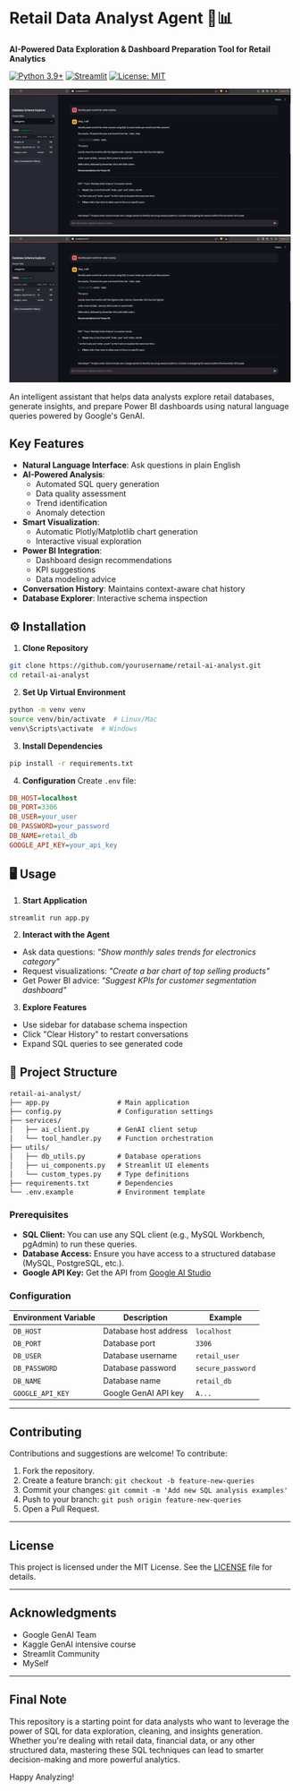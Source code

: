# Retail Data Analyst Agent 🤖📊

**AI-Powered Data Exploration & Dashboard Preparation Tool for Retail Analytics**

[![Python 3.9+](https://img.shields.io/badge/python-3.9%2B-blue.svg)](https://www.python.org/downloads/)
[![Streamlit](https://img.shields.io/badge/Streamlit-FF4B4B?logo=streamlit&logoColor=white)](https://streamlit.io/)
[![License: MIT](https://img.shields.io/badge/License-MIT-yellow.svg)](https://opensource.org/licenses/MIT)

![Project Screenshot1](screenshots/chat_bit.png) 
![Project Screenshot2](screenshots/chat_bit.png) 


An intelligent assistant that helps data analysts explore retail databases, generate insights, and prepare Power BI dashboards using natural language queries powered by Google's GenAI.

## Key Features

- **Natural Language Interface**: Ask questions in plain English
- **AI-Powered Analysis**:
  - Automated SQL query generation
  - Data quality assessment
  - Trend identification
  - Anomaly detection
- **Smart Visualization**:
  - Automatic Plotly/Matplotlib chart generation
  - Interactive visual exploration
- **Power BI Integration**:
  - Dashboard design recommendations
  - KPI suggestions
  - Data modeling advice
- **Conversation History**: Maintains context-aware chat history
- **Database Explorer**: Interactive schema inspection

## ⚙️ Installation

1. **Clone Repository**
```bash
git clone https://github.com/yourusername/retail-ai-analyst.git
cd retail-ai-analyst
```

2. **Set Up Virtual Environment**
```bash
python -m venv venv
source venv/bin/activate  # Linux/Mac
venv\Scripts\activate  # Windows
```

3. **Install Dependencies**
```bash
pip install -r requirements.txt
```

4. **Configuration**
Create `.env` file:
```ini
DB_HOST=localhost
DB_PORT=3306
DB_USER=your_user
DB_PASSWORD=your_password
DB_NAME=retail_db
GOOGLE_API_KEY=your_api_key
```

## 🖥️ Usage

1. **Start Application**
```bash
streamlit run app.py
```

2. **Interact with the Agent**
- Ask data questions:
  *"Show monthly sales trends for electronics category"*
- Request visualizations:
  *"Create a bar chart of top selling products"*
- Get Power BI advice:
  *"Suggest KPIs for customer segmentation dashboard"*

3. **Explore Features**
- Use sidebar for database schema inspection
- Click "Clear History" to restart conversations
- Expand SQL queries to see generated code

## 📂 Project Structure

```
retail-ai-analyst/
├── app.py                 # Main application
├── config.py              # Configuration settings
├── services/
│   ├── ai_client.py       # GenAI client setup
│   └── tool_handler.py    # Function orchestration
├── utils/
│   ├── db_utils.py        # Database operations
│   ├── ui_components.py   # Streamlit UI elements
│   └── custom_types.py    # Type definitions
├── requirements.txt       # Dependencies
└── .env.example           # Environment template
```

### Prerequisites

- **SQL Client:** You can use any SQL client (e.g., MySQL Workbench, pgAdmin) to run these queries.
- **Database Access:** Ensure you have access to a structured database (MySQL, PostgreSQL, etc.).
- **Google API Key:** Get the API from [Google AI Studio](https://aistudio.google.com/prompts/new_chat)

### Configuration

| Environment Variable | Description                  | Example              |
|----------------------|------------------------------|----------------------|
| `DB_HOST`            | Database host address        | `localhost`          |
| `DB_PORT`            | Database port                | `3306`               |
| `DB_USER`            | Database username            | `retail_user`        |
| `DB_PASSWORD`        | Database password            | `secure_password`    |
| `DB_NAME`            | Database name                | `retail_db`          |
| `GOOGLE_API_KEY`     | Google GenAI API key         | `A...`          |

---

## Contributing

Contributions and suggestions are welcome! To contribute:

1. Fork the repository.
2. Create a feature branch: `git checkout -b feature-new-queries`
3. Commit your changes: `git commit -m 'Add new SQL analysis examples'`
4. Push to your branch: `git push origin feature-new-queries`
5. Open a Pull Request.

---

## License

This project is licensed under the MIT License. See the [LICENSE](LICENSE) file for details.

---

## Acknowledgments

- Google GenAI Team
- Kaggle GenAI intensive course
- Streamlit Community
- MySelf

---

## Final Note

This repository is a starting point for data analysts who want to leverage the power of SQL for data exploration, cleaning, and insights generation. Whether you're dealing with retail data, financial data, or any other structured data, mastering these SQL techniques can lead to smarter decision-making and more powerful analytics.

Happy Analyzing! 
